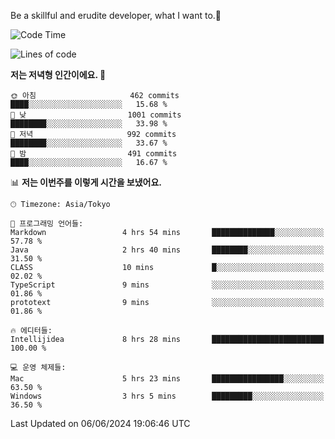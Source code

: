 Be a skillful and erudite developer, what I want to.👶

<!--START_SECTION:waka-->
![Code Time](http://img.shields.io/badge/Code%20Time-867%20hrs%2044%20mins-blue)

![Lines of code](https://img.shields.io/badge/%EC%A0%80%EB%8A%94%20%EC%97%AC%ED%83%9C%EA%B9%8C%EC%A7%80%20-2.3%20million%20%EC%A4%84%EC%9D%98%20%EC%BD%94%EB%93%9C%EB%A5%BC%20%EC%9E%91%EC%84%B1%ED%96%88%EC%96%B4%EC%9A%94.-blue)

**저는 저녁형 인간이에요. 🦉** 

```text
🌞 아침                     462 commits         ████░░░░░░░░░░░░░░░░░░░░░   15.68 % 
🌆 낮　                     1001 commits        ████████░░░░░░░░░░░░░░░░░   33.98 % 
🌃 저녁                     992 commits         ████████░░░░░░░░░░░░░░░░░   33.67 % 
🌙 밤　                     491 commits         ████░░░░░░░░░░░░░░░░░░░░░   16.67 % 
```


📊 **저는 이번주를 이렇게 시간을 보냈어요.** 

```text
🕑︎ Timezone: Asia/Tokyo

💬 프로그래밍 언어들: 
Markdown                 4 hrs 54 mins       ██████████████░░░░░░░░░░░   57.78 % 
Java                     2 hrs 40 mins       ████████░░░░░░░░░░░░░░░░░   31.50 % 
CLASS                    10 mins             █░░░░░░░░░░░░░░░░░░░░░░░░   02.02 % 
TypeScript               9 mins              ░░░░░░░░░░░░░░░░░░░░░░░░░   01.86 % 
prototext                9 mins              ░░░░░░░░░░░░░░░░░░░░░░░░░   01.86 % 

🔥 에디터들: 
Intellijidea             8 hrs 28 mins       █████████████████████████   100.00 % 

💻 운영 체제들: 
Mac                      5 hrs 23 mins       ████████████████░░░░░░░░░   63.50 % 
Windows                  3 hrs 5 mins        █████████░░░░░░░░░░░░░░░░   36.50 % 
```


 Last Updated on 06/06/2024 19:06:46 UTC
<!--END_SECTION:waka-->
